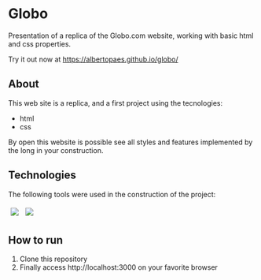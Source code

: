 # Globo

Presentation of a replica of the Globo.com website, working with basic html and css properties.

Try it out now at https://albertopaes.github.io/globo/

## About

This web site is a replica, and a first project using the tecnologies:

- html
- css

By open this website is possible see all styles and features implemented by the long in your construction.

## Technologies
The following tools were used in the construction of the project:<br>
<p>
  <img style='margin: 5px;' src='https://img.shields.io/badge/HTML5-E34F26?style=for-the-badge&logo=html5&logoColor=white'>
  <img style='margin: 5px;' src='https://img.shields.io/badge/CSS3-1572B6?style=for-the-badge&logo=css3&logoColor=white'>
</p>

## How to run

1. Clone this repository
2. Finally access http://localhost:3000 on your favorite browser
